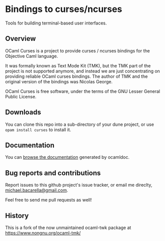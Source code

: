 Bindings to curses/ncurses
====

Tools for building terminal-based user interfaces.

Overview
---

OCaml Curses is a project to provide curses / ncurses bindings for the
Objective Caml language.

It was formally known as Text Mode Kit (TMK), but the TMK part of the project
is not supported anymore, and instead we are just concentrating on providing
reliable OCaml curses bindings. The author of TMK and the original version of
the bindings was Nicolas George.

OCaml Curses is free software, under the terms of the GNU Lesser General Public
License.

Downloads
---

You can clone this repo into a sub-directory of your dune project, or use `opam install curses` to install it.

Documentation
---

You can [browse the documentation](https://www.nongnu.org/ocaml-tmk/doc/) generated by ocamldoc.

Bug reports and contributions
---

Report issues to this github project's issue tracker, or email me direclty, michael.bacarella@gmail.com.

Feel free to send me pull requests as well!

History
---

This is a fork of the now unmaintained ocaml-twk package at https://www.nongnu.org/ocaml-tmk/
